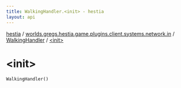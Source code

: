 ```yaml
---
title: WalkingHandler.<init> - hestia
layout: api
---
```


<div class='api-docs-breadcrumbs'><a href="../../index.html">hestia</a> / <a href="../index.html">worlds.gregs.hestia.game.plugins.client.systems.network.in</a> / <a href="index.html">WalkingHandler</a> / <a href="./-init-.html">&lt;init&gt;</a></div>

# &lt;init&gt;

<div class="signature"><code><span class="identifier">WalkingHandler</span><span class="symbol">(</span><span class="symbol">)</span></code></div>
